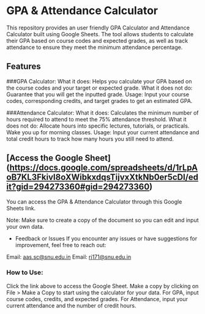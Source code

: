 # GPA & Attendance Calculator

This repository provides an user friendly GPA Calculator and Attendance Calculator built using Google Sheets. The tool allows students to calculate their GPA based on course codes and expected grades, as well as track attendance to ensure they meet the minimum attendance percentage. 

## Features
###GPA Calculator:
What it does: Helps you calculate your GPA based on the course codes and your target or expected grade.
What it does not do: Guarantee that you will get the inputted grade.
Usage: Input your course codes, corresponding credits, and target grades to get an estimated GPA.

###Attendance Calculator:
What it does: Calculates the minimum number of hours required to attend to meet the 75% attendance threshold.
What it does not do:
Allocate hours into specific lectures, tutorials, or practicals.
Wake you up for morning classes.
Usage: Input your current attendance and total credit hours to track how many hours you still need to attend.

## [Access the Google Sheet] (https://docs.google.com/spreadsheets/d/1rLpAoB7KL3FkivI8oXWibkxdqsTijvxXtkNb0er5cDI/edit?gid=294273360#gid=294273360)
You can access the GPA & Attendance Calculator through this Google Sheets link. 

Note: Make sure to create a copy of the document so you can edit and input your own data.

- Feedback or Issues
If you encounter any issues or have suggestions for improvement, feel free to reach out:

Email: aas.sc@snu.edu.in
Email: rj171@snu.edu.in

### How to Use:
Click the link above to access the Google Sheet.
Make a copy by clicking on File > Make a Copy to start using the calculator for your data.
For GPA, input course codes, credits, and expected grades.
For Attendance, input your current attendance and the number of credit hours.
